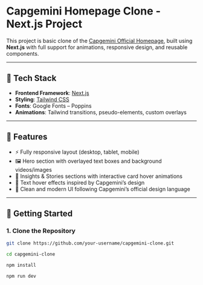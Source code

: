 # Capgemini Homepage Clone - Next.js Project

This project is basic clone of the [Capgemini Official Homepage](https://www.capgemini.com/), built using **Next.js** with full support for animations, responsive design, and reusable components.

---

## 🔧 Tech Stack

- **Frontend Framework**: [Next.js](https://nextjs.org/)
- **Styling**: [Tailwind CSS](https://tailwindcss.com/)
- **Fonts**: Google Fonts – Poppins
- **Animations**: Tailwind transitions, pseudo-elements, custom overlays

---

## 📸 Features

- ⚡️ Fully responsive layout (desktop, tablet, mobile)
- 🖼️ Hero section with overlayed text boxes and background videos/images
- 🧠 Insights & Stories sections with interactive card hover animations
- 🌈 Text hover effects inspired by Capgemini’s design
- 🎨 Clean and modern UI following Capgemini’s official design language

---

## 🚀 Getting Started

### 1. Clone the Repository
```bash
git clone https://github.com/your-username/capgemini-clone.git

cd capgemini-clone

npm install

npm run dev
